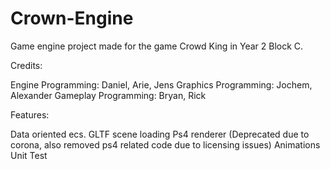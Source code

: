 # Crown-Engine

Game engine project made for the game Crowd King in Year 2 Block C.

Credits:

Engine Programming: Daniel, Arie, Jens
Graphics Programming: Jochem, Alexander
Gameplay Programming: Bryan, Rick

Features:

Data oriented ecs.
GLTF scene loading
Ps4 renderer (Deprecated due to corona, also removed ps4 related code due to licensing issues)
Animations
Unit Test
